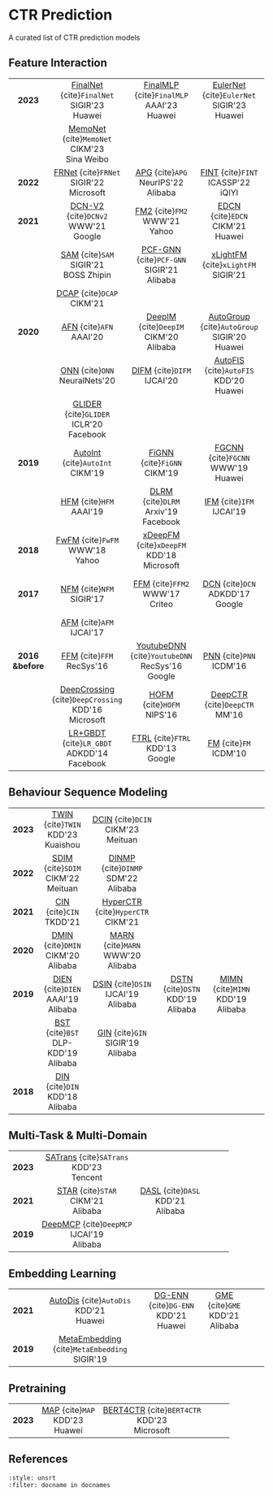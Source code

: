 # CTR Prediction

A curated list of CTR prediction models


## Feature Interaction

|   |   |   |    |    | 
| :---------:|:------:|:------:|:------:|:------:|
|  **2023**  |  [FinalNet](https://dl.acm.org/doi/10.1145/3539618.3591988) {cite}`FinalNet`<br>SIGIR'23<br>Huawei   | [FinalMLP](https://arxiv.org/abs/2304.00902) {cite}`FinalMLP`<br>AAAI'23<br>Huawei    | [EulerNet](https://arxiv.org/abs/2304.10711) {cite}`EulerNet`<br>SIGIR'23<br>Huawei |  [GDCN](https://arxiv.org/abs/2311.04635) {cite}`GDCN`<br>CIKM'23<br>Microsoft  |  
|  | [MemoNet](https://arxiv.org/abs/2211.01334) {cite}`MemoNet`<br>CIKM'23<br>Sina Weibo | 
|  **2022**  |    [FRNet](https://arxiv.org/abs/2204.08758) {cite}`FRNet`<br>SIGIR'22<br>Microsoft |   [APG](https://arxiv.org/abs/2203.16218) {cite}`APG`<br>NeurIPS'22<br>Alibaba   | [FINT](https://arxiv.org/abs/2107.01999) {cite}`FINT`<br>ICASSP'22<br>iQIYI    | 
|  **2021**  |  [DCN-V2](https://arxiv.org/abs/2008.13535) {cite}`DCNv2`<br>WWW'21<br>Google  |  [FM2](https://arxiv.org/abs/2102.12994) {cite}`FM2`<br>WWW'21<br>Yahoo  |  [EDCN](https://dlp-kdd.github.io/assets/pdf/DLP-KDD_2021_paper_12.pdf) {cite}`EDCN`<br>CIKM'21<br>Huawei  | [DESTINE](https://arxiv.org/abs/2101.03654) {cite}`DESTINE`<br>CIKM'21<br>Alibaba | 
|   |  [SAM](https://arxiv.org/abs/2105.05563) {cite}`SAM`<br>SIGIR'21<br>BOSS Zhipin  |   [PCF-GNN](https://arxiv.org/abs/2105.07752) {cite}`PCF-GNN`<br>SIGIR'21<br>Alibaba | [xLightFM](https://dl.acm.org/doi/10.1145/3404835.3462941) {cite}`xLightFM`<br>SIGIR'21  |    [AOANet](https://dl.acm.org/doi/10.1145/3447548.3467133) {cite}`AOANet`<br>KDD'21<br>Didi Chuxing  | 
|      | [DCAP](https://arxiv.org/abs/2105.08649) {cite}`DCAP`<br> CIKM'21 | |
|  **2020**   |  [AFN](https://ojs.aaai.org/index.php/AAAI/article/view/5768) {cite}`AFN`<br>AAAI'20 |   [DeepIM](https://dl.acm.org/doi/10.1145/3340531.3412077) {cite}`DeepIM`<br>CIKM'20<br>Alibaba  |  [AutoGroup](https://dl.acm.org/doi/abs/10.1145/3397271.3401082) {cite}`AutoGroup`<br>SIGIR'20<br>Huawei | [FWL](https://arxiv.org/abs/2012.00202) {cite}`FWL`<br>NeurIPS'20 | 
|   |  [ONN](https://arxiv.org/pdf/1904.12579) {cite}`ONN`<br>NeuralNets'20  |  [DIFM](https://www.ijcai.org/Proceedings/2020/0434.pdf) {cite}`DIFM`<br>IJCAI'20   | [AutoFIS](https://arxiv.org/abs/2003.11235) {cite}`AutoFIS`<br>KDD'20<br>Huawei | [AutoCTR](https://arxiv.org/abs/2007.06434) {cite}`AutoCTR`<br>KDD'20<br>Facebook | 
|      |[GLIDER](https://arxiv.org/abs/2006.10966) {cite}`GLIDER`<br>ICLR'20<br>Facebook  | 
|   **2019**  |   [AutoInt](https://arxiv.org/abs/1810.11921) {cite}`AutoInt`<br>CIKM'19  | [FiGNN](https://arxiv.org/abs/1910.05552) {cite}`FiGNN`<br>CIKM'19 |    [FGCNN](https://arxiv.org/abs/1904.04447) {cite}`FGCNN`<br>WWW'19<br>Huawei | [FiBiNET](https://arxiv.org/abs/1905.09433) {cite}`FiBiNET`<br>RecSys'19<br>Sina Weibo  |    
|           | [HFM](https://ojs.aaai.org//index.php/AAAI/article/view/4448) {cite}`HFM`<br>AAAI'19  |  [DLRM](https://arxiv.org/abs/1906.00091) {cite}`DLRM`<br>Arxiv'19<br>Facebook  | [IFM](https://www.ijcai.org/proceedings/2019/203) {cite}`IFM`<br>IJCAI'19 | 
|    **2018**     | [FwFM](https://dl.acm.org/doi/10.1145/3178876.3186040) {cite}`FwFM`<br>WWW'18<br>Yahoo |  [xDeepFM](https://arxiv.org/pdf/1803.05170.pdf) {cite}`xDeepFM`<br>KDD'18<br>Microsoft | 
|    **2017**     |   [NFM](https://arxiv.org/abs/1708.05027) {cite}`NFM`<br>SIGIR'17 | [FFM](https://arxiv.org/pdf/1701.04099.pdf) {cite}`FFM2`<br>WWW'17<br>Criteo |    [DCN](https://arxiv.org/abs/1708.05123) {cite}`DCN`<br>ADKDD'17<br>Google |  [DeepFM](https://arxiv.org/abs/1703.04247) {cite}`DeepFM`<br>IJCAI'17<br>Huawei  |  
|  | [AFM](https://www.ijcai.org/proceedings/2017/0435.pdf) {cite}`AFM`<br>IJCAI'17 |
|    **2016<br>&before**     | [FFM](https://www.csie.ntu.edu.tw/~cjlin/papers/ffm.pdf) {cite}`FFM`<br>RecSys'16 | [YoutubeDNN](https://research.google.com/pubs/archive/45530.pdf) {cite}`YoutubeDNN`<br>RecSys'16<br>Google | [PNN](https://arxiv.org/pdf/1611.00144.pdf) {cite}`PNN`<br>ICDM'16 | [Wide&Deep](https://arxiv.org/pdf/1606.07792.pdf) {cite}`WideDeep`<br>DLRS'16<br>Google | 
|        |    [DeepCrossing](https://www.kdd.org/kdd2016/papers/files/adf0975-shanA.pdf) {cite}`DeepCrossing`<br>KDD'16<br>Microsoft      |         [HOFM](https://arxiv.org/abs/1607.07195) {cite}`HOFM`<br>NIPS'16           | [DeepCTR](https://arxiv.org/abs/1609.06018) {cite}`DeepCTR`<br>MM'16 | [CCPM](https://arxiv.org/abs/1609.06018) {cite}`CCPM`<br> CIKM'15 | 
|  |  [LR+GBDT](https://arxiv.org/abs/1609.06018) {cite}`LR_GBDT`<br>ADKDD'14<br>Facebook |  [FTRL](https://research.google.com/pubs/archive/41159.pdf) {cite}`FTRL`<br>KDD'13<br>Google | [FM](https://www.csie.ntu.edu.tw/~b97053/paper/Rendle2010FM.pdf) {cite}`FM`<br>ICDM'10 |  [LR](https://www.microsoft.com/en-us/research/wp-content/uploads/2016/02/predictingclicks.pdf) {cite}`LR`<br>WWW'07<br>Microsoft |

## Behaviour Sequence Modeling

|   |   |   |    |    | |
| :---------:|:------:|:------:|:------:|:------:|:------:|
| **2023**   |   [TWIN](https://arxiv.org/abs/2302.02352) {cite}`TWIN`<br>KDD'23<br>Kuaishou  | [DCIN](https://arxiv.org/pdf/2308.06037.pdf) {cite}`DCIN`<br>CIKM'23<br>Meituan  |  |  |
| **2022**   | [SDIM](https://arxiv.org/abs/2205.10249) {cite}`SDIM`<br>CIKM'22<br>Meituan  |  [DINMP](https://arxiv.org/abs/2104.06312) {cite}`DINMP`<br>SDM'22<br>Alibaba | 
| **2021**   | [CIN](https://dl.acm.org/doi/fullHtml/10.1145/3428079) {cite}`CIN`<br>TKDD'21 |   [HyperCTR](https://arxiv.org/pdf/2109.02398) {cite}`HyperCTR`<br>CIKM'21  | 
| **2020**   |  [DMIN](https://www.researchgate.net/profile/Luwei-Yang-2/publication/345125472_Deep_Multi-Interest_Network_for_Click-through_Rate_Prediction/links/5f9e1d6b458515b7cfaeffce/Deep-Multi-Interest-Network-for-Click-through-Rate-Prediction.pdf) {cite}`DMIN`<br>CIKM'20<br>Alibaba |   [MARN](https://arxiv.org/abs/2003.07162) {cite}`MARN`<br>WWW'20<br>Alibaba | 
| **2019**  |    [DIEN](https://arxiv.org/abs/1809.03672) {cite}`DIEN`<br>AAAI'19<br>Alibaba | [DSIN](https://arxiv.org/abs/1905.06482) {cite}`DSIN`<br>IJCAI'19<br>Alibaba  |  [DSTN](https://arxiv.org/abs/1906.03776) {cite}`DSTN`<br>KDD'19<br>Alibaba | [MIMN](https://arxiv.org/abs/1905.09248) {cite}`MIMN`<br>KDD'19<br>Alibaba | 
|     | [BST](https://arxiv.org/abs/1905.06874) {cite}`BST`<br>DLP-KDD'19<br>Alibaba  |       [GIN](https://arxiv.org/abs/2103.16164) {cite}`GIN`<br>SIGIR'19<br>Alibaba | 
|  **2018** |  [DIN](https://www.kdd.org/kdd2018/accepted-papers/view/deep-interest-network-for-click-through-rate-prediction) {cite}`DIN`<br>KDD'18<br>Alibaba | 

## Multi-Task & Multi-Domain

|   |   |   |    |    | |
| :---------:|:------:|:------:|:------:|:------:|:------:|
| **2023**  | [SATrans](https://dl.acm.org/doi/10.1145/3580305.3599936) {cite}`SATrans`<br>KDD'23<br>Tencent | 
|  **2021**   | [STAR](https://arxiv.org/abs/2101.11427) {cite}`STAR`<br>CIKM'21<br>Alibaba |     [DASL](https://arxiv.org/abs/2106.02768) {cite}`DASL`<br>KDD'21<br>Alibaba  |   
| **2019** |  [DeepMCP](https://arxiv.org/abs/1906.04365) {cite}`DeepMCP`<br>IJCAI'19<br>Alibaba |   

## Embedding Learning

|   |   |   |    |    | |
| :---------:|:------:|:------:|:------:|:------:|:------:|
|  **2021**  | [AutoDis](https://arxiv.org/abs/2012.08986) {cite}`AutoDis`<br>KDD'21<br>Huawei |     [DG-ENN](https://arxiv.org/abs/2106.00314) {cite}`DG-ENN`<br>KDD'21<br>Huawei  |    [GME](https://arxiv.org/abs/2105.08909) {cite}`GME`<br>KDD'21<br>Alibaba  | 
|  **2019**  |  [MetaEmbedding](https://arxiv.org/abs/1904.11547) {cite}`MetaEmbedding`<br>SIGIR'19   |

## Pretraining

|   |   |   |    |    | |
| :---------:|:------:|:------:|:------:|:------:|:------:|
| **2023**   | [MAP](https://arxiv.org/abs/2308.01737) {cite}`MAP`<br>KDD'23<br>Huawei |   [BERT4CTR](https://arxiv.org/abs/2308.11527) {cite}`BERT4CTR`<br>KDD'23<br>Microsoft | 



## References

```{bibliography}
:style: unsrt
:filter: docname in docnames
```
